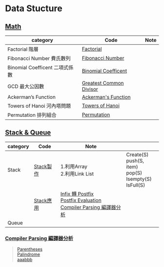 # Data Stucture
## [Math](https://github.com/thezu-twt/DS_1/tree/main/Math)
|category|Code|Note|
|---|---|---|
|Factorial 階層|[Factorial](https://github.com/thezu-twt/DS_1/blob/main/Math/Factorial)||
|Fibonacci Number 費氏數列|[Fibonacci Number](https://github.com/thezu-twt/DS_1/blob/main/Math/FibonacciNumber)||
|Binomial Coefficent 二項式係數|[Binomial Coefficent](https://github.com/thezu-twt/DS_1/blob/main/Math/BinomialCoefficent)||
|GCD 最大公因數|[Greatest Common Divisor](https://github.com/thezu-twt/DS_1/blob/main/Math/GreatestCommonDivisor)||
|Ackerman’s Function|[Ackerman's Function](https://github.com/thezu-twt/DS_1/blob/main/Math/AckermansFunction)||
|Towers of Hanoi 河內塔問題|[Towers of Hanoi](https://github.com/thezu-twt/DS_1/blob/main/Math/TowersofHanoi)||
|Permutation 排列組合|[Permutation](https://github.com/thezu-twt/DS_1/blob/main/Math/Permutation)||

## [Stack & Queue](https://github.com/thezu-twt/DS_1/tree/main/Stack%26Queue)
|category|Code|Note||
|---|---|---|---|
|Stack|[Stack製作](https://github.com/thezu-twt/DS_1/blob/main/Stack%26Queue/Stack)|1.利用Array<br>2.利用Link List<br>|Create(S)<br>push(S, item)<br>pop(S)<br>Isempty(S)<br>IsFull(S)<br>|
||[Stack應用](https://github.com/thezu-twt/DS_1/tree/main/Stack%26Queue/StackApp)|[Infix 轉 Postfix](https://github.com/thezu-twt/DS_1/blob/main/Stack%26Queue/StackApp/InfixtoPostfix)<br>[Postfix Evaluation](https://github.com/thezu-twt/DS_1/blob/main/Stack%26Queue/StackApp/PostfixEvaluation)<br>[Compiler Parsing 編譯器分析](https://github.com/thezu-twt/DS_1/tree/main/Stack%26Queue/StackApp/CompilerParsing)<br>||
|Queue||||

### [Compiler Parsing 編譯器分析](https://github.com/thezu-twt/DS_1/tree/main/Stack%26Queue/StackApp/CompilerParsing)
>[Parentheses](https://github.com/thezu-twt/DS_1/blob/main/Stack%26Queue/StackApp/CompilerParsing/Parentheses)<br>
>[Palindrome](https://github.com/thezu-twt/DS_1/blob/main/Stack%26Queue/StackApp/CompilerParsing/Palindrome)<br>
>[aaabbb](https://github.com/thezu-twt/DS_1/blob/main/Stack%26Queue/StackApp/CompilerParsing/aaabbb)
